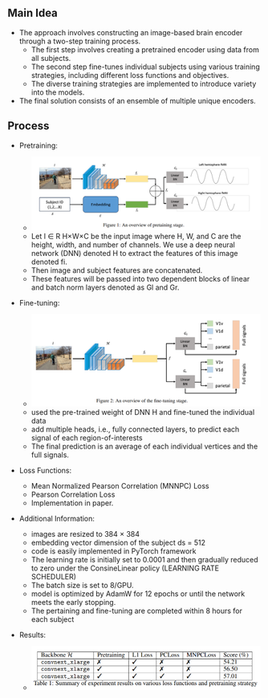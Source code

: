 ## Main Idea
- The approach involves constructing an image-based brain encoder through a two-step training process.
  - The first step involves creating a pretrained encoder using data from all subjects.
  - The second step fine-tunes individual subjects using various training strategies, including different loss functions and objectives.
  - The diverse training strategies are implemented to introduce variety into the models.
- The final solution consists of an ensemble of multiple unique encoders.

## Process
- Pretraining:
    - ![Pre-Training Process](ALBANY-pretraining.png)
    - Let I ∈ R H×W×C be the input image where H, W, and C are the height, width, and number of channels. We use a deep neural network (DNN) denoted H to extract the features of this image denoted fi.
    - Then image and subject features are concatenated.
    - These features will be passed into two dependent blocks of linear and batch norm layers denoted as Gl and Gr.

- Fine-tuning:
    - ![Fine-Tuning Process](ALBANY-finetuning.png)
    - used the pre-trained weight of DNN H and fine-tuned the individual data
    - add multiple heads, i.e., fully connected layers, to predict each signal of each region-of-interests
    - The final prediction is an average of each individual vertices and the full signals.

- Loss Functions:
    - Mean Normalized Pearson Correlation (MNNPC) Loss
    - Pearson Correlation Loss
    - Implementation in paper.

- Additional Information:
    - images are resized to 384 × 384
    - embedding vector dimension of the subject ds = 512
    - code is easily implemented in PyTorch framework
    - The learning rate is initially set to 0.0001 and then gradually reduced to zero under the ConsineLinear policy (LEARNING RATE SCHEDULER)
    - The batch size is set to 8/GPU.
    - model is optimized by AdamW for 12 epochs or until the network meets the early stopping.
    - The pertaining and fine-tuning are completed within 8 hours for each subject

- Results:
    - ![results](ALBANY-results.png)

